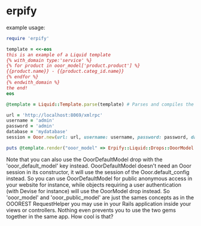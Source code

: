 erpify
======

example usage:

```ruby
require 'erpify'

template = <<-eos
this is an example of a Liquid template
{% with_domain type:'service' %}
{% for product in ooor_model['product.product'] %}
{{product.name}} - {{product.categ_id.name}}
{% endfor %}
{% endwith_domain %}
the end!
eos

@template = Liquid::Template.parse(template) # Parses and compiles the template

url = 'http://localhost:8069/xmlrpc'
username = 'admin'
password = 'admin'
database = 'mydatabase'
session = Ooor.new(url: url, username: username, password: password, database: database)

puts @template.render("ooor_model" => Erpify::Liquid::Drops::OoorModel.new(session))
```


Note that you can also use the OoorDefaultModel drop with the 'ooor_default_model' key instead.
OoorDefaultModel doesn't need an Ooor session in its constructor, it will use the session of the Ooor.default_config instead.
So you can use OoorDefaultModel for public anonymous access in your website for instance, while objects
requiring a user authentication (with Devise for instance) will use the OoorModel drop instead.
So 'ooor_model' and 'ooor_public_model' are just the sames concepts as in the OOOREST RequestHelper you may use in your Rails application inside your views or controllers. Nothing even prevents you to use the two gems together in the same app.
How cool is that?
